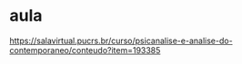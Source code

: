 # aula
https://salavirtual.pucrs.br/curso/psicanalise-e-analise-do-contemporaneo/conteudo?item=193385
